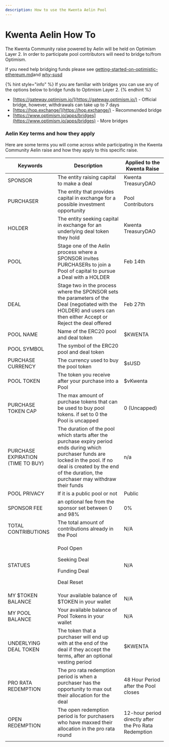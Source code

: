 ```yaml
---
description: How to use the Kwenta Aelin Pool
---
```


# Kwenta Aelin How To

The Kwenta Community raise powered by Aelin will be held on Optimism Layer 2. In order to participate pool contributors will need to bridge to/from Optimism.

If you need help bridging funds please see [getting-started-on-optimistic-ethereum.md](../../../onboard/how-to-start-using-kwenta/getting-started-on-optimistic-ethereum.md "mention")and [why-susd](../../../onboard/how-to-start-using-kwenta/why-susd/ "mention")

{% hint style="info" %}
If you are familiar with bridges you can use any of the options below to bridge funds to Optimism Layer 2.
{% endhint %}

* [https://gateway.optimism.io/](https://gateway.optimism.io/) - Official bridge, however, withdrawals can take up to 7 days
* [https://hop.exchange/](https://hop.exchange/) - Recommended bridge
* [https://www.optimism.io/apps/bridges](https://www.optimism.io/apps/bridges) - More bridges

### Aelin Key terms and how they apply

Here are some terms you will come across while participating in the Kwenta Community Aelin raise and how they apply to this specific raise.

| Keywords                          | Description                                                                                                                                                                                                               | Applied to the Kwenta Raise                           |
| --------------------------------- | ------------------------------------------------------------------------------------------------------------------------------------------------------------------------------------------------------------------------- | ----------------------------------------------------- |
| SPONSOR                           | The entity raising capital to make a deal                                                                                                                                                                                 | Kwenta TreasuryDAO                                    |
| PURCHASER                         | The entity that provides capital in exchange for a possible investment opportunity                                                                                                                                        | Pool Contributors                                     |
| HOLDER                            | The entity seeking capital in exchange for an underlying deal token they hold                                                                                                                                             | Kwenta TreasuryDAO                                    |
| POOL                              | Stage one of the Aelin process where a SPONSOR invites PURCHASERs to join a Pool of capital to pursue a Deal with a HOLDER                                                                                                | Feb 14th                                              |
| DEAL                              | Stage two in the process where the SPONSOR sets the parameters of the Deal (negotiated with the HOLDER) and users can then either Accept or Reject the deal offered                                                       | Feb 27th                                              |
| POOL NAME                         | Name of the ERC20 pool and deal token                                                                                                                                                                                     | $KWENTA                                               |
| POOL SYMBOL                       | The symbol of the ERC20 pool and deal token                                                                                                                                                                               |                                                       |
| PURCHASE CURRENCY                 | The currency used to buy the pool token                                                                                                                                                                                   | $sUSD                                                 |
| POOL TOKEN                        | The token you receive after your purchase into a Pool                                                                                                                                                                     | $vKwenta                                              |
| PURCHASE TOKEN CAP                | The max amount of purchase tokens that can be used to buy pool tokens. if set to 0 the Pool is uncapped                                                                                                                   | 0 (Uncapped)                                          |
| PURCHASE EXPIRATION (TIME TO BUY) | The duration of the pool which starts after the purchase expiry period ends during which purchaser funds are locked in the pool. If no deal is created by the end of the duration, the purchaser may withdraw their funds | n/a                                                   |
| POOL PRIVACY                      | If it is a public pool or not                                                                                                                                                                                             | Public                                                |
| SPONSOR FEE                       | an optional fee from the sponsor set between 0 and 98%                                                                                                                                                                    | 0%                                                    |
| TOTAL CONTRIBUTIONS               | The total amount of contributions already in the Pool                                                                                                                                                                     | N/A                                                   |
| STATUES                           | <p>Pool Open</p><p>Seeking Deal</p><p>Funding Deal</p><p>Deal Reset</p>                                                                                                                                                   | N/A                                                   |
| MY $TOKEN BALANCE                 | Your available balance of $TOKEN in your wallet                                                                                                                                                                           | N/A                                                   |
| MY POOL BALANCE                   | Your available balance of Pool Tokens in your wallet                                                                                                                                                                      | N/A                                                   |
| UNDERLYING DEAL TOKEN             | The token that a purchaser will end up with at the end of the deal if they accept the terms, after an optional vesting period                                                                                             | $KWENTA                                               |
| PRO RATA REDEMPTION               | The pro rata redemption period is when a purchaser has the opportunity to max out their allocation for the deal                                                                                                           | 48 Hour Period after the Pool closes                  |
| OPEN REDEMPTION                   | The open redemption period is for purchasers who have maxxed their allocation in the pro rata round                                                                                                                       | 12-hour period directly after the Pro Rata Redemption |
|                                   |                                                                                                                                                                                                                           |                                                       |


